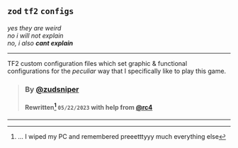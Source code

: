 ## `zod` `tf2` `configs`  
_yes they are weird_  
_no i will not explain_  
_no, i also **cant explain**_  

---  

TF2 custom configuration files which set graphic & functional configurations for the _peculiar_ way that I specifically like to play this game.  
  

> ### By [@zudsniper](https://gh.zod.tf)  
> #### Rewritten[^1] `05/22/2023` with help from [@rc4](https://github.com/rc4)  

---

[^1]: ... I wiped my PC and remembered preeetttyyy much everything else   
